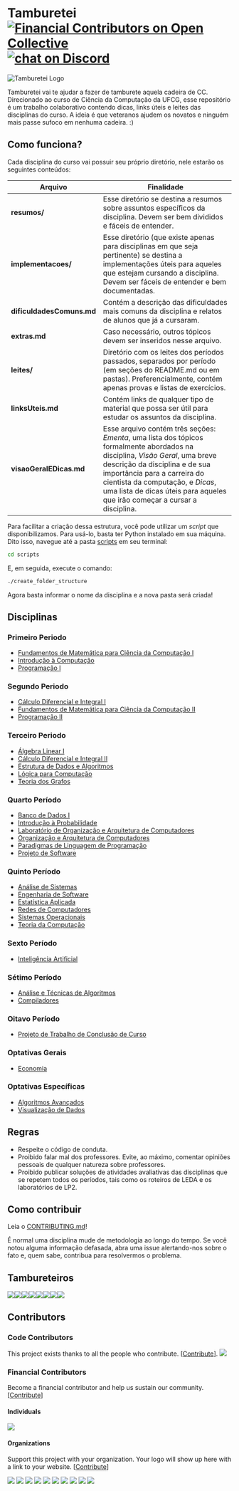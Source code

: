 
# Tamburetei [![Financial Contributors on Open Collective](https://opencollective.com/opendevufcg/all/badge.svg?label=financial+contributors)](https://opencollective.com/opendevufcg) [![chat on Discord](https://img.shields.io/discord/558293573494112257.svg?logo=discord)](https://discordapp.com/invite/vFFGGEE)
![Tamburetei Logo](https://i.imgur.com/FOgBKcI.png)

Tamburetei vai te ajudar a fazer de tamburete aquela cadeira de CC. Direcionado ao curso de Ciência da Computação da UFCG, esse repositório é um trabalho colaborativo contendo dicas, links úteis e leites das disciplinas do curso. A ideia é que veteranos ajudem os novatos e ninguém mais passe sufoco em nenhuma cadeira. :)


## Como funciona?

Cada disciplina do curso vai possuir seu próprio diretório, nele estarão os seguintes conteúdos:

Arquivo | Finalidade
------- | -----------
**resumos/** | Esse diretório se destina a resumos sobre assuntos específicos da disciplina. Devem ser bem divididos e fáceis de entender.
**implementacoes/** | Esse diretório (que existe apenas para disciplinas em que seja pertinente) se destina a implementações úteis para aqueles que estejam cursando a disciplina. Devem ser fáceis de entender e bem documentadas.
**dificuldadesComuns.md** | Contém a descrição das dificuldades mais comuns da disciplina e relatos de alunos que já a cursaram.
**extras.md** | Caso necessário, outros tópicos devem ser inseridos nesse arquivo.
**leites/** | Diretório com os leites dos períodos passados, separados por período (em seções do README.md ou em pastas). Preferencialmente, contém apenas provas e listas de exercícios.
**linksUteis.md** | Contém links de qualquer tipo de material que possa ser útil para estudar os assuntos da disciplina.
**visaoGeralEDicas.md** | Esse arquivo contém três seções: *Ementa*, uma lista dos tópicos formalmente abordados na disciplina, *Visão Geral*, uma breve descrição da disciplina e de sua importância para a carreira do cientista da computação, e *Dicas*, uma lista de dicas úteis para aqueles que irão começar a cursar a disciplina.

Para facilitar a criação dessa estrutura, você pode utilizar um *script* que disponibilizamos. Para usá-lo, basta ter Python instalado em sua máquina. Dito isso, navegue até a pasta [scripts](scripts/) em seu terminal:

```sh
cd scripts
```

E, em seguida, execute o comando:
```sh
./create_folder_structure
```

Agora basta informar o nome da disciplina e a nova pasta será criada!


## Disciplinas

### Primeiro Periodo

- [Fundamentos de Matemática para Ciência da Computação I](fmcc1)
- [Introdução à Computação](ic)
- [Programação I](prog1)

### Segundo Periodo

- [Cálculo Diferencial e Integral I](calculo1)
- [Fundamentos de Matemática para Ciência da Computação II](fmcc2)
- [Programação II](prog2)

### Terceiro Periodo

- [Álgebra Linear I](linear)
- [Cálculo Diferencial e Integral II](calculo2)
- [Estrutura de Dados e Algoritmos](eda)
- [Lógica para Computação](logica)
- [Teoria dos Grafos](grafos)

### Quarto Período

- [Banco de Dados I](bd)
- [Introdução à Probabilidade](probabilidade)
- [Laboratório de Organização e Arquitetura de Computadores](loac)
- [Organização e Arquitetura de Computadores](oac)
- [Paradigmas de Linguagem de Programação](plp)
- [Projeto de Software](psoft)

### Quinto Período

- [Análise de Sistemas](as)
- [Engenharia de Software](es)
- [Estatística Aplicada](estatistica)
- [Redes de Computadores](redes)
- [Sistemas Operacionais](so)
- [Teoria da Computação](tc)

### Sexto Período

- [Inteligência Artificial](ia)

### Sétimo Período

- [Análise e Técnicas de Algoritmos](atal)
- [Compiladores](compiladores)

### Oitavo Período

- [Projeto de Trabalho de Conclusão de Curso](ptcc)

### Optativas Gerais

- [Economia](economia)

### Optativas Específicas

- [Algoritmos Avançados](aa)
- [Visualização de Dados](visu)

## Regras

- Respeite o código de conduta.
- Proibido falar mal dos professores. Evite, ao máximo, comentar opiniões pessoais de qualquer natureza sobre professores.
- Proibido publicar soluções de atividades avaliativas das disciplinas que se repetem todos os períodos, tais como os roteiros de LEDA e os laboratórios de LP2.


## Como contribuir

Leia o [CONTRIBUTING.md](CONTRIBUTING.md)!

É normal uma disciplina mude de metodologia ao longo do tempo. Se você notou alguma informação defasada, abra uma issue alertando-nos sobre o fato e, quem sabe, contribua para resolvermos o problema.


## Tambureteiros

[![](https://sourcerer.io/fame/thayannevls/OpenDevUFCG/Tamburetei/images/0)](https://sourcerer.io/fame/thayannevls/OpenDevUFCG/Tamburetei/links/0)[![](https://sourcerer.io/fame/thayannevls/OpenDevUFCG/Tamburetei/images/1)](https://sourcerer.io/fame/thayannevls/OpenDevUFCG/Tamburetei/links/1)[![](https://sourcerer.io/fame/thayannevls/OpenDevUFCG/Tamburetei/images/2)](https://sourcerer.io/fame/thayannevls/OpenDevUFCG/Tamburetei/links/2)[![](https://sourcerer.io/fame/thayannevls/OpenDevUFCG/Tamburetei/images/3)](https://sourcerer.io/fame/thayannevls/OpenDevUFCG/Tamburetei/links/3)[![](https://sourcerer.io/fame/thayannevls/OpenDevUFCG/Tamburetei/images/4)](https://sourcerer.io/fame/thayannevls/OpenDevUFCG/Tamburetei/links/4)[![](https://sourcerer.io/fame/thayannevls/OpenDevUFCG/Tamburetei/images/5)](https://sourcerer.io/fame/thayannevls/OpenDevUFCG/Tamburetei/links/5)[![](https://sourcerer.io/fame/thayannevls/OpenDevUFCG/Tamburetei/images/6)](https://sourcerer.io/fame/thayannevls/OpenDevUFCG/Tamburetei/links/6)[![](https://sourcerer.io/fame/thayannevls/OpenDevUFCG/Tamburetei/images/7)](https://sourcerer.io/fame/thayannevls/OpenDevUFCG/Tamburetei/links/7)

## Contributors

### Code Contributors

This project exists thanks to all the people who contribute. [[Contribute](CONTRIBUTING.md)].
<a href="https://github.com/OpenDevUFCG/Tamburetei/graphs/contributors"><img src="https://opencollective.com/opendevufcg/contributors.svg?width=890&button=false" /></a>

### Financial Contributors

Become a financial contributor and help us sustain our community. [[Contribute](https://opencollective.com/opendevufcg/contribute)]

#### Individuals

<a href="https://opencollective.com/opendevufcg"><img src="https://opencollective.com/opendevufcg/individuals.svg?width=890"></a>

#### Organizations

Support this project with your organization. Your logo will show up here with a link to your website. [[Contribute](https://opencollective.com/opendevufcg/contribute)]

<a href="https://opencollective.com/opendevufcg/organization/0/website"><img src="https://opencollective.com/opendevufcg/organization/0/avatar.svg"></a>
<a href="https://opencollective.com/opendevufcg/organization/1/website"><img src="https://opencollective.com/opendevufcg/organization/1/avatar.svg"></a>
<a href="https://opencollective.com/opendevufcg/organization/2/website"><img src="https://opencollective.com/opendevufcg/organization/2/avatar.svg"></a>
<a href="https://opencollective.com/opendevufcg/organization/3/website"><img src="https://opencollective.com/opendevufcg/organization/3/avatar.svg"></a>
<a href="https://opencollective.com/opendevufcg/organization/4/website"><img src="https://opencollective.com/opendevufcg/organization/4/avatar.svg"></a>
<a href="https://opencollective.com/opendevufcg/organization/5/website"><img src="https://opencollective.com/opendevufcg/organization/5/avatar.svg"></a>
<a href="https://opencollective.com/opendevufcg/organization/6/website"><img src="https://opencollective.com/opendevufcg/organization/6/avatar.svg"></a>
<a href="https://opencollective.com/opendevufcg/organization/7/website"><img src="https://opencollective.com/opendevufcg/organization/7/avatar.svg"></a>
<a href="https://opencollective.com/opendevufcg/organization/8/website"><img src="https://opencollective.com/opendevufcg/organization/8/avatar.svg"></a>
<a href="https://opencollective.com/opendevufcg/organization/9/website"><img src="https://opencollective.com/opendevufcg/organization/9/avatar.svg"></a>

